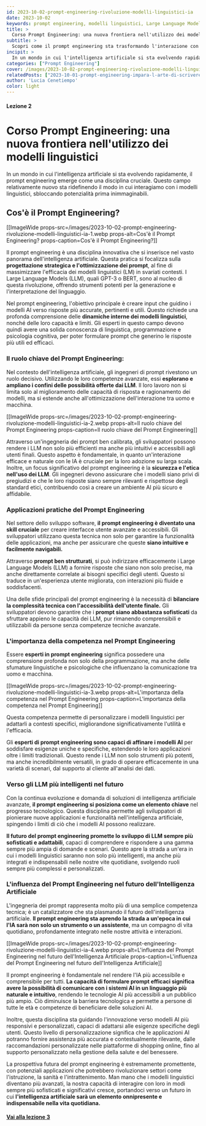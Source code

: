 ```yaml
---
id: 2023-10-02-prompt-engineering-rivoluzione-modelli-linguistici-ia
date: 2023-10-02
keywords: prompt engineering, modelli linguistici, Large Language Models, intelligenza artificiale, applicazioni AI
title: > 
  Corso Prompt Engineering: una nuova frontiera nell'utilizzo dei modelli linguistici
subtitle: >
  Scopri come il prompt engineering sta trasformando l'interazione con i modelli linguistici
incipit: >
  In un mondo in cui l'intelligenza artificiale si sta evolvendo rapidamente, il prompt engineering emerge come una disciplina cruciale. Questo campo relativamente nuovo sta ridefinendo il modo in cui interagiamo con i modelli linguistici, sbloccando potenzialità prima inimmaginabili.
categories: ["Prompt Engineering"]
cover: /images/2023-10-02-prompt-engineering-rivoluzione-modelli-linguistici-ia-cover.webp
relatedPosts: ["2023-10-01-prompt-engineering-impara-l-arte-di-scrivere-prompt-ai", "2023-10-02-prompt-engineering-rivoluzione-modelli-linguistici-ia", "2023-10-03-prompt-engineering-cos-e-intelligenza-artificiale"]
author: 'Lucia Cenetiempo'
color: light
---
```


#### Lezione 2

# Corso Prompt Engineering: una nuova frontiera nell'utilizzo dei modelli linguistici

In un mondo in cui l'intelligenza artificiale si sta evolvendo rapidamente, il prompt engineering emerge come una disciplina cruciale. Questo campo relativamente nuovo sta ridefinendo il modo in cui interagiamo con i modelli linguistici, sbloccando potenzialità prima inimmaginabili.

## Cos'è il Prompt Engineering?

[[ImageWide props-src=/images/2023-10-02-prompt-engineering-rivoluzione-modelli-linguistici-ia-1.webp props-alt=Cos'è il Prompt Engineering? props-caption=Cos'è il Prompt Engineering?]]

Il prompt engineering è una disciplina innovativa che si inserisce nel vasto panorama dell'intelligenza artificiale. Questa pratica si focalizza sulla **progettazione strategica e l'ottimizzazione dei prompt**, al fine di massimizzare l'efficacia dei modelli linguistici (LM) in svariati contesti. I Large Language Models (LLM), quali GPT-3 o BERT, sono al nucleo di questa rivoluzione, offrendo strumenti potenti per la generazione e l'interpretazione del linguaggio.

Nel prompt engineering, l'obiettivo principale è creare input che guidino i modelli AI verso risposte più accurate, pertinenti e utili. Questo richiede una profonda comprensione delle **dinamiche interne dei modelli linguistici**, nonché delle loro capacità e limiti. Gli esperti in questo campo devono quindi avere una solida conoscenza di linguistica, programmazione e psicologia cognitiva, per poter formulare prompt che generino le risposte più utili ed efficaci.


### Il ruolo chiave del Prompt Engineering:

Nel contesto dell'intelligenza artificiale, gli ingegneri di prompt rivestono un ruolo decisivo. Utilizzando le loro competenze avanzate, essi **esplorano e ampliano i confini delle possibilità offerte dai LLM**. Il loro lavoro non si limita solo al miglioramento delle capacità di risposta e ragionamento dei modelli, ma si estende anche all'ottimizzazione dell'interazione tra uomo e macchina.

[[ImageWide props-src=/images/2023-10-02-prompt-engineering-rivoluzione-modelli-linguistici-ia-2.webp props-alt=Il ruolo chiave del Prompt Engineering props-caption=Il ruolo chiave del Prompt Engineering]]

Attraverso un'ingegneria dei prompt ben calibrata, gli sviluppatori possono rendere i LLM non solo più efficienti ma anche più intuitivi e accessibili agli utenti finali. Questo aspetto è fondamentale, in quanto un'interazione efficace e naturale con le IA è cruciale per la loro adozione su larga scala. Inoltre, un focus significativo del prompt engineering è la **sicurezza e l'etica nell'uso dei LLM**. Gli ingegneri devono assicurare che i modelli siano privi di pregiudizi e che le loro risposte siano sempre rilevanti e rispettose degli standard etici, contribuendo così a creare un ambiente AI più sicuro e affidabile.

### Applicazioni pratiche del Prompt Engineering

Nel settore dello sviluppo software, **il prompt engineering è diventato una skill cruciale** per creare interfacce utente avanzate e accessibili. Gli sviluppatori utilizzano questa tecnica non solo per garantire la funzionalità delle applicazioni, ma anche per assicurare che queste **siano intuitive e facilmente navigabili.**  

Attraverso **prompt ben strutturati**, si può indirizzare efficacemente i Large Language Models (LLM) a fornire risposte che siano non solo precise, ma anche direttamente correlate ai bisogni specifici degli utenti. Questo si traduce in un'esperienza utente migliorata, con interazioni più fluide e soddisfacenti.

Una delle sfide principali del prompt engineering è la necessità di **bilanciare la complessità tecnica con l'accessibilità dell'utente finale.** Gli sviluppatori devono garantire che i **prompt siano abbastanza sofisticati** da sfruttare appieno le capacità dei LLM, pur rimanendo comprensibili e utilizzabili da persone senza competenze tecniche avanzate.

### L'importanza della competenza nel Prompt Engineering

Essere **esperti in prompt engineering** significa possedere una comprensione profonda non solo della programmazione, ma anche delle sfumature linguistiche e psicologiche che influenzano la comunicazione tra uomo e macchina.

[[ImageWide props-src=/images/2023-10-02-prompt-engineering-rivoluzione-modelli-linguistici-ia-3.webp props-alt=L'importanza della competenza nel Prompt Engineering props-caption=L'importanza della competenza nel Prompt Engineering]]

Questa competenza permette di personalizzare i modelli linguistici per adattarli a contesti specifici, migliorandone significativamente l'utilità e l'efficacia.

Gli **esperti di prompt engineering sono capaci di affinare i modelli AI** per soddisfare esigenze uniche e specifiche, estendendo le loro applicazioni oltre i limiti tradizionali. Questo rende i LLM non solo strumenti più potenti, ma anche incredibilmente versatili, in grado di operare efficacemente in una varietà di scenari, dal supporto al cliente all'analisi dei dati.

### Verso gli LLM più intelligenti nel futuro

Con la continua evoluzione e domanda di soluzioni di intelligenza artificiale avanzate, **il prompt engineering si posiziona come un elemento chiave** nel progresso tecnologico. Questa disciplina permette agli sviluppatori di pionierare nuove applicazioni e funzionalità nell'intelligenza artificiale, spingendo i limiti di ciò che i modelli AI possono realizzare.

**Il futuro del prompt engineering promette lo sviluppo di LLM sempre più sofisticati e adattabili**, capaci di comprendere e rispondere a una gamma sempre più ampia di domande e scenari. Questo apre la strada a un'era in cui i modelli linguistici saranno non solo più intelligenti, ma anche più integrati e indispensabili nelle nostre vite quotidiane, svolgendo ruoli sempre più complessi e personalizzati.

### L'influenza del Prompt Engineering nel futuro dell'Intelligenza Artificiale

L'ingegneria dei prompt rappresenta molto più di una semplice competenza tecnica; è un catalizzatore che sta plasmando il futuro dell'intelligenza artificiale. **Il prompt engineering sta aprendo la strada a un'epoca in cui l'IA sarà non solo un strumento o un assistente**, ma un compagno di vita quotidiano, profondamente integrato nelle nostre attività e interazioni.


[[ImageWide props-src=/images/2023-10-02-prompt-engineering-rivoluzione-modelli-linguistici-ia-4.webp props-alt=L'influenza del Prompt Engineering nel futuro dell'Intelligenza Artificiale props-caption=L'influenza del Prompt Engineering nel futuro dell'Intelligenza Artificiale]]

Il prompt engineering è fondamentale nel rendere l'IA più accessibile e comprensibile per tutti. **La capacità di formulare prompt efficaci significa avere la possibilità di comunicare con i sistemi AI in un linguaggio più naturale e intuitivo**, rendendo le tecnologie AI più accessibili a un pubblico più ampio. Ciò diminuisce la barriera tecnologica e permette a persone di tutte le età e competenze di beneficiare delle soluzioni AI.

Inoltre, questa disciplina sta guidando l'innovazione verso modelli AI più responsivi e personalizzati, capaci di adattarsi alle esigenze specifiche degli utenti. Questo livello di personalizzazione significa che le applicazioni AI potranno fornire assistenza più accurata e contestualmente rilevante, dalle raccomandazioni personalizzate nelle piattaforme di shopping online, fino al supporto personalizzato nella gestione della salute e del benessere.

La prospettiva futura del prompt engineering è estremamente promettente, con potenziali applicazioni che potrebbero rivoluzionare settori come l'istruzione, la sanità e l'intrattenimento. Man mano che i modelli linguistici diventano più avanzati, la nostra capacità di interagire con loro in modi sempre più sofisticati e significativi cresce, portandoci verso un futuro in cui **l'intelligenza artificiale sarà un elemento onnipresente e indispensabile nella vita quotidiana.**

#### [Vai alla lezione 3](/blog/2023-10-03-prompt-engineering-cos-e-intelligenza-artificiale)